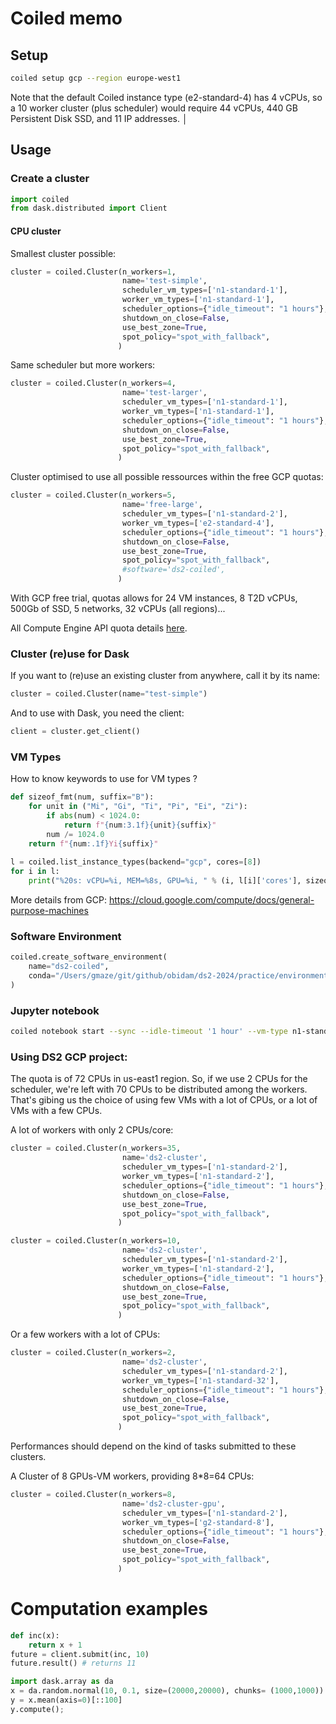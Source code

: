 # Coiled memo

## Setup

```bash
coiled setup gcp --region europe-west1
```
Note that the default Coiled instance type (e2-standard-4) has 4 vCPUs, so a 10 worker cluster (plus scheduler) would require 44 vCPUs, 440 GB Persistent Disk SSD, and 11 IP addresses. │

## Usage

### Create a cluster

```python
import coiled
from dask.distributed import Client
```

#### CPU cluster

Smallest cluster possible:
```python
cluster = coiled.Cluster(n_workers=1, 
                         name='test-simple', 
                         scheduler_vm_types=['n1-standard-1'],                       
                         worker_vm_types=['n1-standard-1'],
                         scheduler_options={"idle_timeout": "1 hours"},
                         shutdown_on_close=False,
                         use_best_zone=True, 
                         spot_policy="spot_with_fallback",
                        )
```

Same scheduler but more workers:
```python 
cluster = coiled.Cluster(n_workers=4, 
                         name='test-larger', 
                         scheduler_vm_types=['n1-standard-1'],   
                         worker_vm_types=['n1-standard-1'], 
                         scheduler_options={"idle_timeout": "1 hours"},
                         shutdown_on_close=False,
                         use_best_zone=True, 
                         spot_policy="spot_with_fallback",
                        )
```

Cluster optimised to use all possible ressources within the free GCP quotas:
```python 
cluster = coiled.Cluster(n_workers=5, 
                         name='free-large', 
                         scheduler_vm_types=['n1-standard-2'],   
                         worker_vm_types=['e2-standard-4'],
                         scheduler_options={"idle_timeout": "1 hours"},
                         shutdown_on_close=False,
                         use_best_zone=True, 
                         spot_policy="spot_with_fallback",
                         #software='ds2-coiled',
                        )
```

With GCP free trial, quotas allows for 24 VM instances, 8 T2D vCPUs, 500Gb of SSD, 5 networks, 32 vCPUs (all regions)...

All Compute Engine API quota details [here](https://console.cloud.google.com/apis/api/compute.googleapis.com/quotas?project=ds2-2024).


### Cluster (re)use for Dask
If you want to (re)use an existing cluster from anywhere, call it by its name:

```python
cluster = coiled.Cluster(name="test-simple")
```

And to use with Dask, you need the client:
```python
client = cluster.get_client()
```

### VM Types
How to know keywords to use for VM types ?


```python
def sizeof_fmt(num, suffix="B"):
    for unit in ("Mi", "Gi", "Ti", "Pi", "Ei", "Zi"):
        if abs(num) < 1024.0:
            return f"{num:3.1f}{unit}{suffix}"
        num /= 1024.0
    return f"{num:.1f}Yi{suffix}"
    
l = coiled.list_instance_types(backend="gcp", cores=[8])
for i in l:
    print("%20s: vCPU=%i, MEM=%8s, GPU=%i, " % (i, l[i]['cores'], sizeof_fmt(l[i]['memory']), l[i]['gpus']))
```

More details from GCP: https://cloud.google.com/compute/docs/general-purpose-machines

### Software Environment

```python
coiled.create_software_environment(
    name="ds2-coiled",
    conda="/Users/gmaze/git/github/obidam/ds2-2024/practice/environment/coiled/environment-coiled.yml",
)
```


### Jupyter notebook

```bash
coiled notebook start --sync --idle-timeout '1 hour' --vm-type n1-standard-1 --name notebook --software ds2-coiled
```

### Using DS2 GCP project:

The quota is of 72 CPUs in us-east1 region. So, if we use 2 CPUs for the scheduler, we're left with 70 CPUs to be distributed among the workers. That's gibing us the choice of using few VMs with a lot of CPUs, or a lot of VMs with a few CPUs.

A lot of workers with only 2 CPUs/core:
```python 
cluster = coiled.Cluster(n_workers=35, 
                         name='ds2-cluster', 
                         scheduler_vm_types=['n1-standard-2'],   
                         worker_vm_types=['n1-standard-2'],
                         scheduler_options={"idle_timeout": "1 hours"},
                         shutdown_on_close=False,
                         use_best_zone=True, 
                         spot_policy="spot_with_fallback",
                        )

cluster = coiled.Cluster(n_workers=10, 
                         name='ds2-cluster', 
                         scheduler_vm_types=['n1-standard-2'],   
                         worker_vm_types=['n1-standard-2'],
                         scheduler_options={"idle_timeout": "1 hours"},
                         shutdown_on_close=False,
                         use_best_zone=True, 
                         spot_policy="spot_with_fallback",
                        )
```

Or a few workers with a lot of CPUs:
```python 
cluster = coiled.Cluster(n_workers=2, 
                         name='ds2-cluster', 
                         scheduler_vm_types=['n1-standard-2'],   
                         worker_vm_types=['n1-standard-32'],
                         scheduler_options={"idle_timeout": "1 hours"},
                         shutdown_on_close=False,
                         use_best_zone=True, 
                         spot_policy="spot_with_fallback",
                        )
```

Performances should depend on the kind of tasks submitted to these clusters.


A Cluster of 8 GPUs-VM workers, providing 8*8=64 CPUs:
```python 
cluster = coiled.Cluster(n_workers=8, 
                         name='ds2-cluster-gpu', 
                         scheduler_vm_types=['n1-standard-2'],   
                         worker_vm_types=['g2-standard-8'],
                         scheduler_options={"idle_timeout": "1 hours"},
                         shutdown_on_close=False,
                         use_best_zone=True, 
                         spot_policy="spot_with_fallback",
                        )
```


# Computation examples
```python
def inc(x):
    return x + 1
future = client.submit(inc, 10)
future.result() # returns 11
```

```python
import dask.array as da
x = da.random.normal(10, 0.1, size=(20000,20000), chunks= (1000,1000))
y = x.mean(axis=0)[::100]
y.compute();
```

